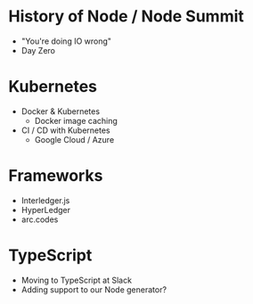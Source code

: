 # History of Node / Node Summit
- "You're doing IO wrong"
- Day Zero

# Kubernetes
- Docker & Kubernetes
  - Docker image caching
- CI / CD with Kubernetes
  - Google Cloud / Azure

# Frameworks
- Interledger.js
- HyperLedger
- arc.codes

# TypeScript
- Moving to TypeScript at Slack
- Adding support to our Node generator?
